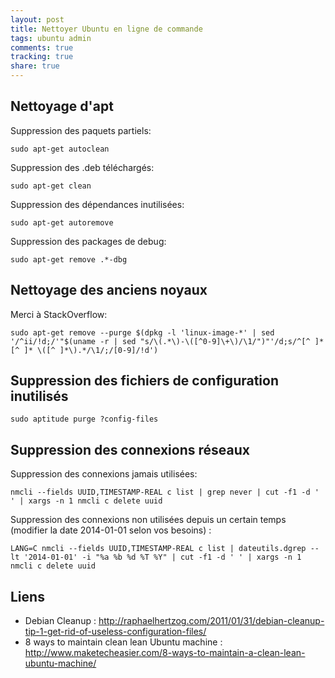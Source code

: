```yaml
---
layout: post
title: Nettoyer Ubuntu en ligne de commande
tags: ubuntu admin
comments: true
tracking: true
share: true
---
```


## Nettoyage d'apt

Suppression des paquets partiels:

	sudo apt-get autoclean

Suppression des .deb téléchargés:

	sudo apt-get clean

Suppression des dépendances inutilisées:

	sudo apt-get autoremove

Suppression des packages de debug:

	sudo apt-get remove .*-dbg

## Nettoyage des anciens noyaux

Merci à StackOverflow:

	sudo apt-get remove --purge $(dpkg -l 'linux-image-*' | sed '/^ii/!d;/'"$(uname -r | sed "s/\(.*\)-\([^0-9]\+\)/\1/")"'/d;s/^[^ ]* [^ ]* \([^ ]*\).*/\1/;/[0-9]/!d')

## Suppression des fichiers de configuration inutilisés

	sudo aptitude purge ?config-files

## Suppression des connexions réseaux

Suppression des connexions jamais utilisées:

	nmcli --fields UUID,TIMESTAMP-REAL c list | grep never | cut -f1 -d ' ' | xargs -n 1 nmcli c delete uuid

Suppression des connexions non utilisées depuis un certain temps (modifier la date 2014-01-01 selon vos besoins) :

	LANG=C nmcli --fields UUID,TIMESTAMP-REAL c list | dateutils.dgrep --lt '2014-01-01' -i "%a %b %d %T %Y" | cut -f1 -d ' ' | xargs -n 1 nmcli c delete uuid


## Liens

* Debian Cleanup : http://raphaelhertzog.com/2011/01/31/debian-cleanup-tip-1-get-rid-of-useless-configuration-files/
* 8 ways to maintain clean lean Ubuntu machine : http://www.maketecheasier.com/8-ways-to-maintain-a-clean-lean-ubuntu-machine/
